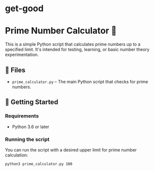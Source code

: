 # get-good
# Prime Number Calculator 🧮

This is a simple Python script that calculates prime numbers up to a specified limit. It's intended for testing, learning, or basic number theory experimentation.

## 📂 Files

- `prime_calculator.py` – The main Python script that checks for prime numbers.

## 🚀 Getting Started

### Requirements

- Python 3.6 or later

### Running the script

You can run the script with a desired upper limit for prime number calculation:

```bash
python3 prime_calculator.py 100
